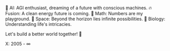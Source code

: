 🚀 AI: AGI enthusiast, dreaming of a future with conscious machines.
🔥 Fusion: A clean energy future is coming.
🧮 Math: Numbers are my playground.
🌌 Space: Beyond the horizon lies infinite possibilities.
🧬 Biology: Understanding life's intricacies.

Let's build a better world together! 🏁

X: 2005 - ∞
